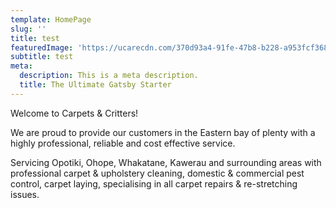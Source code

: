 ```yaml
---
template: HomePage
slug: ''
title: test
featuredImage: 'https://ucarecdn.com/370d93a4-91fe-47b8-b228-a953fcf36860/'
subtitle: test
meta:
  description: This is a meta description.
  title: The Ultimate Gatsby Starter
---
```

Welcome to Carpets & Critters!

We are proud to provide our customers in the Eastern bay of plenty with a highly professional, reliable and cost effective service.

Servicing Opotiki, Ohope, Whakatane, Kawerau and surrounding areas with professional carpet & upholstery cleaning, domestic & commercial pest control, carpet laying, specialising in all carpet repairs & re-stretching issues.
